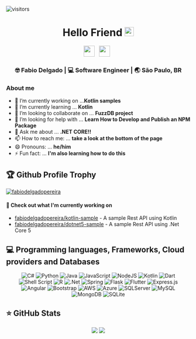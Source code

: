 ![visitors](https://visitor-badge.glitch.me/badge?page_id=fabiodelgadopereira.visitor-badge)
<div align="center">
  <h1> Hello Friend <img src="https://media.giphy.com/media/hvRJCLFzcasrR4ia7z/giphy.gif" width="25" height="25""></h1>
</div>

<p align='center'> 
<a href="https://www.linkedin.com/in/fabiodelgadopereira/"><img height="30" src="https://raw.githubusercontent.com/trinwin/trinwin/master/icons/linkedin.png?raw=true"></a>&nbsp;&nbsp;
<a href="https://fabio-delgado.medium.com/"><img height="30" src="https://raw.githubusercontent.com/trinwin/trinwin/master/icons/medium.png?raw=true"></a>&nbsp;&nbsp;

<div align="center">
<h3> 🤓 Fabio Delgado | 💻 Software Engineer | 🌏 São Paulo, BR </h3> 
</div>

### About me 
<!--
**fabiodelgadopereira/fabiodelgadopereira** is a ✨ _special_ ✨ repository because its `README.md` (this file) appears on your GitHub profile.

Here are some ideas to get you started:
-->
- 🔭 I’m currently working on ...**Kotlin samples**
- 🌱 I’m currently learning ... **Kotlin**
- 👯 I’m looking to collaborate on ... **FuzzDB project**
- 🤔 I’m looking for help with ... **Learn How to Develop and Publish an NPM Package**
- 💬 Ask me about ... **.NET CORE!!**
- 📫 How to reach me: ... **take a look at the bottom of the page**
- 😄 Pronouns: ... **he/him**
- ⚡ Fun fact: ... **I'm also learning how to do this**

## 🏆 Github Profile Trophy

<p align="left"> <a href="https://github.com/ryo-ma/github-profile-trophy"><img src="https://github-profile-trophy.vercel.app/?username=fabiodelgadopereira" alt="fabiodelgadopereira" /></a> </p>

#### 👷 Check out what I'm currently working on

- [fabiodelgadopereira/kotlin-sample](https://github.com/fabiodelgadopereira/kotlin-sample) - A sample Rest API using Kotlin
- [fabiodelgadopereira/dotnet5-sample](https://github.com/fabiodelgadopereira/dotnet5-sample) - A sample Rest API using .Net Core 5

## 💻  Programming languages, Frameworks, Cloud providers and Databases

<p align="center">
<img alt="C#" src="https://img.shields.io/badge/c%23-%23239120.svg?&style=for-the-badge&logo=c-sharp&logoColor=white"/>
<img alt="Python" src="https://img.shields.io/badge/python-%2314354C.svg?&style=for-the-badge&logo=python&logoColor=white"/>
<img alt="Java" src="https://img.shields.io/badge/java-%23ED8B00.svg?&style=for-the-badge&logo=java&logoColor=white"/>
<img alt="JavaScript" src="https://img.shields.io/badge/javascript-%23323330.svg?&style=for-the-badge&logo=javascript&logoColor=%23F7DF1E"/>
<img alt="NodeJS" src="https://img.shields.io/badge/node.js-%2343853D.svg?&style=for-the-badge&logo=node.js&logoColor=white"/> 
<img alt="Kotlin" src="https://img.shields.io/badge/kotlin-%230095D5.svg?&style=for-the-badge&logo=kotlin&logoColor=white"/>
<img alt="Dart" src="https://img.shields.io/badge/dart-%230175C2.svg?&style=for-the-badge&logo=dart&logoColor=white"/>
<img alt="Shell Script" src="https://img.shields.io/badge/shell_script-%23121011.svg?&style=for-the-badge&logo=gnu-bash&logoColor=white"/>
<img alt="R" src="https://img.shields.io/badge/r-%23276DC3.svg?&style=for-the-badge&logo=r&logoColor=white"/>
<img alt=".Net" src="https://img.shields.io/badge/.NET-5C2D91?style=for-the-badge&logo=.net&logoColor=white"/>
<img alt="Spring" src="https://img.shields.io/badge/spring-%236DB33F.svg?&style=for-the-badge&logo=spring&logoColor=white"/>
<img alt="Flask" src="https://img.shields.io/badge/flask-%23000.svg?&style=for-the-badge&logo=flask&logoColor=white"/>
<img alt="Flutter" src="https://img.shields.io/badge/Flutter-%2302569B.svg?&style=for-the-badge&logo=Flutter&logoColor=white" />
<img alt="Express.js" src="https://img.shields.io/badge/express.js-%23404d59.svg?&style=for-the-badge"/>
<img alt="Angular" src="https://img.shields.io/badge/angular-%23DD0031.svg?&style=for-the-badge&logo=angular&logoColor=white"/>
<img alt="Bootstrap" src="https://img.shields.io/badge/bootstrap-%23563D7C.svg?&style=for-the-badge&logo=bootstrap&logoColor=white"/>
<img alt="AWS" src="https://img.shields.io/badge/AWS-%23FF9900.svg?&style=for-the-badge&logo=amazon-aws&logoColor=white"/>
<img alt="Azure" src="https://img.shields.io/badge/azure-%230072C6.svg?&style=for-the-badge&logo=azure-devops&logoColor=white"/>
<img alt="SQLServer" src ="https://img.shields.io/badge/sqlserver-%23FF9900.svg?&style=for-the-badge&logo=sqlserver&logoColor=white"/>
<img alt="MySQL" src="https://img.shields.io/badge/mysql-%2300f.svg?&style=for-the-badge&logo=mysql&logoColor=white"/>
<img alt="MongoDB" src ="https://img.shields.io/badge/MongoDB-%234ea94b.svg?&style=for-the-badge&logo=mongodb&logoColor=white"/>
<img alt="SQLite" src ="https://img.shields.io/badge/sqlite-%2307405e.svg?&style=for-the-badge&logo=sqlite&logoColor=white"/>
</p>

## ⭐ GitHub Stats

<p align = "center">
  <img src = "https://github-readme-stats.vercel.app/api?username=fabiodelgadopereira&show_icons=true&theme=tokyonight&line_height=27">
  <img src = "https://github-readme-stats.vercel.app/api/top-langs/?username=fabiodelgadopereira&hide=css,TSQL,typescript,html&theme=tokyonight">
</p>
